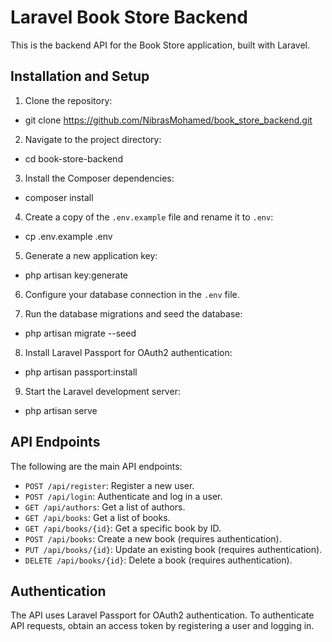 # Laravel Book Store Backend

This is the backend API for the Book Store application, built with Laravel.

## Installation and Setup

1. Clone the repository: 

- git clone https://github.com/NibrasMohamed/book_store_backend.git

2. Navigate to the project directory: 

- cd book-store-backend

3. Install the Composer dependencies:

- composer install

4. Create a copy of the `.env.example` file and rename it to `.env`:

- cp .env.example .env

5. Generate a new application key:

- php artisan key:generate

6. Configure your database connection in the `.env` file.

7. Run the database migrations and seed the database:

- php artisan migrate --seed

8. Install Laravel Passport for OAuth2 authentication:

- php artisan passport:install

9. Start the Laravel development server:

- php artisan serve


## API Endpoints

The following are the main API endpoints:

- `POST /api/register`: Register a new user.
- `POST /api/login`: Authenticate and log in a user.
- `GET /api/authors`: Get a list of authors.
- `GET /api/books`: Get a list of books.
- `GET /api/books/{id}`: Get a specific book by ID.
- `POST /api/books`: Create a new book (requires authentication).
- `PUT /api/books/{id}`: Update an existing book (requires authentication).
- `DELETE /api/books/{id}`: Delete a book (requires authentication).

## Authentication

The API uses Laravel Passport for OAuth2 authentication. To authenticate API requests, obtain an access token by registering a user and logging in.



